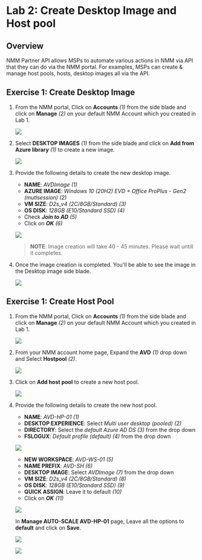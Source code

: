 # Lab 2: Create Desktop Image and Host pool

## **Overview**

NMM Partner API allows MSPs to automate various actions in NMM via API that they can do via the NMM portal. For examples, MSPs can create & manage host pools, hosts, desktop images all via the API.

## Exercise 1: Create Desktop Image

1. From the NMM portal, Click on **Accounts** *(1)* from the side blade and click on **Manage** *(2)* on your default NMM Account which you created in Lab 1.

   ![](media/2s1.png)
   
1. Select **DESKTOP IMAGES** *(1)* from the side blade and click on **Add from Azure library** *(1)* to create a new image.

   ![](media/2s2.png)
   
1. Provide the following details to create the new desktop image.

   - **NAME**: *AVDImage (1)*
   - **AZURE IMAGE**: *Windows 10 (20H2) EVD + Office ProPlus - Gen2 (mutlsession) (2)*
   - **VM SIZE**: *D2s_v4 (2C/8GB/Standard) (3)*
   - **OS DISK**: *128GB (E10/Standard SSD) (4)*
   - Check ***Join to AD*** *(5)*
   - Click on ***OK*** *(6)*

   ![](media/2s3.png)
   
   >**NOTE**: Image creation will take 40 - 45 minutes. Please wait untill it completes.
   
1. Once the image creation is completed. You'll be able to see the image in the Desktop image side blade.

   ![](media/2s4.png)
   
## Exercise 1: Create Host Pool

1. From the NMM portal, Click on **Accounts** *(1)* from the side blade and click on **Manage** *(2)* on your default NMM Account which you created in Lab 1.

   ![](media/2s1.png)
   
1. From your NMM account home page, Expand the **AVD** *(1)* drop down and Select **Hostpool** *(2)*.

   ![](media/2s5.png)
   
1. Click on **Add host pool** to create a new host pool.

   ![](media/2s6.png)
   
1. Provide the following details to create the new host pool.

   - **NAME**: *AVD-HP-01 (1)*
   - **DESKTOP EXPERIENCE**: Select *Multi user desktop (pooled) (2)*
   - **DIRECTORY**: Select the *default Azure AD DS (3)* from the drop down
   - **FSLOGUX**: *Default profile (default) (4)* from the drop down

   ![](media/2s7.png)
   
    - **NEW WORKSPACE**: *AVD-WS-01 (5)*
   - **NAME PREFIX**: *AVD-SH (6)*
   -  **DESKTOP IMAGE**: Select *AVDImage (7)* from the drop down
   - **VM SIZE**: *D2s_v4 (2C/8GB/Standard) (8)*
   - **OS DISK**: *128GB (E10/Standard SSD) (9)*
   - **QUICK ASSIGN**: Leave it to default *(10)*
   - Click on ***OK*** *(11)*

   ![](media/2s8.png)

   In **Manage AUTO-SCALE AVD-HP-01** page, Leave all the options to **default** and click on **Save**.
   
   ![](media/2s9.png)
   
   ![](media/2s10.png)
   
   
   
   

